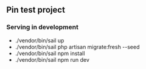 ## Pin test project

### Serving in development

- ./vendor/bin/sail up
- ./vendor/bin/sail php artisan migrate:fresh --seed
- ./vendor/bin/sail npm install
- ./vendor/bin/sail npm run dev
